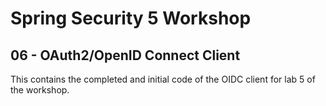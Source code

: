 # Spring Security 5 Workshop

## 06 - OAuth2/OpenID Connect Client

This contains the completed and initial code of the OIDC client for lab 5 of the workshop.
